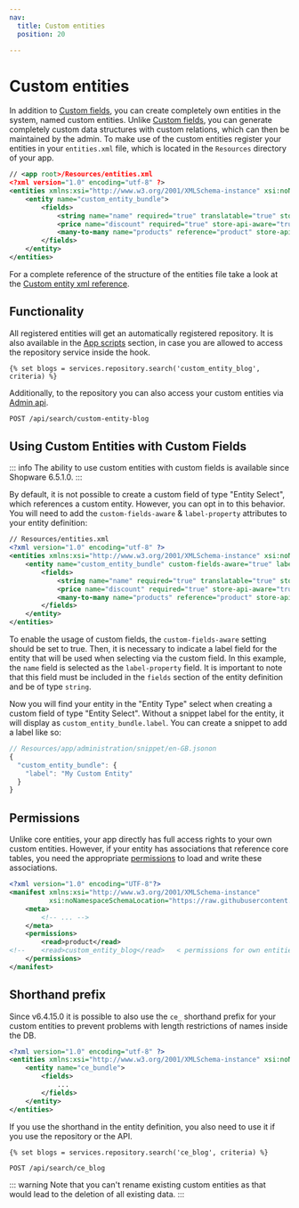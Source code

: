 ```yaml
---
nav:
  title: Custom entities
  position: 20

---
```


# Custom entities

In addition to [Custom fields](custom-fields), you can create completely own entities in the system, named custom entities.
Unlike [Custom fields](custom-fields), you can generate completely custom data structures with custom relations, which can then be maintained by the admin.
To make use of the custom entities register your entities in your `entities.xml` file, which is located in the `Resources` directory of your app.

```xml
// <app root>/Resources/entities.xml
<?xml version="1.0" encoding="utf-8" ?>
<entities xmlns:xsi="http://www.w3.org/2001/XMLSchema-instance" xsi:noNamespaceSchemaLocation="https://raw.githubusercontent.com/shopware/platform/trunk/src/Core/System/CustomEntity/Xml/entity-1.0.xsd">
    <entity name="custom_entity_bundle">
        <fields>
            <string name="name" required="true" translatable="true" store-api-aware="true" />
            <price name="discount" required="true" store-api-aware="true"/>
            <many-to-many name="products" reference="product" store-api-aware="true" />
        </fields>
    </entity>
</entities>
```

For a complete reference of the structure of the entities file take a look at the [Custom entity xml reference](../../../../resources/references/app-reference/entities-reference).

## Functionality

All registered entities will get an automatically registered repository. It is also available in the [App scripts](../app-scripts/) section, in case you are allowed to access the repository service inside the hook.

```twig
{% set blogs = services.repository.search('custom_entity_blog', criteria) %}
```

Additionally, to the repository you can also access your custom entities via [Admin api](../../../../concepts/api/admin-api).

```bash
POST /api/search/custom-entity-blog
```

## Using Custom Entities with Custom Fields

::: info
The ability to use custom entities with custom fields is available since Shopware 6.5.1.0.
:::

By default, it is not possible to create a custom field of type "Entity Select", which references a custom entity. However, you can opt in to this behavior. You will need to add the `custom-fields-aware` & `label-property` attributes to your entity definition:

```xml
// Resources/entities.xml
<?xml version="1.0" encoding="utf-8" ?>
<entities xmlns:xsi="http://www.w3.org/2001/XMLSchema-instance" xsi:noNamespaceSchemaLocation="https://raw.githubusercontent.com/shopware/platform/trunk/src/Core/System/CustomEntity/Xml/entity-1.0.xsd">
    <entity name="custom_entity_bundle" custom-fields-aware="true" label-property="name">
        <fields>
            <string name="name" required="true" translatable="true" store-api-aware="true" />
            <price name="discount" required="true" store-api-aware="true"/>
            <many-to-many name="products" reference="product" store-api-aware="true" />
        </fields>
    </entity>
</entities>
```

To enable the usage of custom fields, the `custom-fields-aware` setting should be set to true. Then, it is necessary to indicate a label field for the entity that will be used when selecting via the custom field. In this example, the `name` field is selected as the `label-property` field. It is important to note that this field must be included in the `fields` section of the entity definition and be of type `string`.

Now you will find your entity in the "Entity Type" select when creating a custom field of type "Entity Select". Without a snippet label for the entity, it will display as `custom_entity_bundle.label`. You can create a snippet to add a label like so:

```js
// Resources/app/administration/snippet/en-GB.jsonon
{
  "custom_entity_bundle": {
    "label": "My Custom Entity"
  }
}
```

## Permissions

Unlike core entities, your app directly has full access rights to your own custom entities. However, if your entity has associations that reference core tables,
you need the appropriate [permissions](../../../../resources/references/app-reference/manifest-reference) to load and write these associations.

```xml
<?xml version="1.0" encoding="UTF-8"?>
<manifest xmlns:xsi="http://www.w3.org/2001/XMLSchema-instance"
          xsi:noNamespaceSchemaLocation="https://raw.githubusercontent.com/shopware/platform/trunk/src/Core/Framework/App/Manifest/Schema/manifest-2.0.xsd">
    <meta>
        <!-- ... -->
    </meta>
    <permissions>
        <read>product</read>
<!--    <read>custom_entity_blog</read>   < permissions for own entities are automatically set  -->
    </permissions>
</manifest>
```

## Shorthand prefix

Since v6.4.15.0 it is possible to also use the `ce_` shorthand prefix for your custom entities to prevent problems with length restrictions of names inside the DB.

```xml
<?xml version="1.0" encoding="utf-8" ?>
<entities xmlns:xsi="http://www.w3.org/2001/XMLSchema-instance" xsi:noNamespaceSchemaLocation="https://raw.githubusercontent.com/shopware/platform/trunk/src/Core/System/CustomEntity/Xml/entity-1.0.xsd">
    <entity name="ce_bundle">
        <fields>
            ...
        </fields>
    </entity>
</entities>
```

If you use the shorthand in the entity definition, you also need to use it if you use the repository or the API.

```twig
{% set blogs = services.repository.search('ce_blog', criteria) %}
```

```bash
POST /api/search/ce_blog
```

::: warning
Note that you can't rename existing custom entities as that would lead to the deletion of all existing data.
:::
